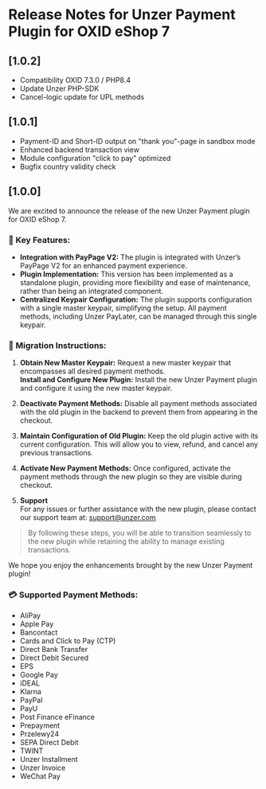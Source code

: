 # Release Notes for Unzer Payment Plugin for OXID eShop 7

## [1.0.2]

- Compatibility OXID 7.3.0 / PHP8.4
- Update Unzer PHP-SDK
- Cancel-logic update for UPL methods

## [1.0.1]
- Payment-ID and Short-ID output on "thank you"-page in sandbox mode
- Enhanced backend transaction view
- Module configuration "click to pay" optimized
- Bugfix country validity check 

## [1.0.0]

We are excited to announce the release of the new Unzer Payment plugin for OXID eShop 7.

### 🔑 Key Features:

- **Integration with PayPage V2:** The plugin is integrated with Unzer’s PayPage V2 for an enhanced payment experience.
- **Plugin Implementation:** This version has been implemented as a standalone plugin, providing more flexibility and ease of maintenance, rather than being an integrated component.
- **Centralized Keypair Configuration:** The plugin supports configuration with a single master keypair, simplifying the setup. All payment methods, including Unzer PayLater, can be managed through this single keypair.

### 🔁 Migration Instructions:

1. **Obtain New Master Keypair:** Request a new master keypair that encompasses all desired payment methods.  
   **Install and Configure New Plugin:** Install the new Unzer Payment plugin and configure it using the new master keypair.

2. **Deactivate Payment Methods:** Disable all payment methods associated with the old plugin in the backend to prevent them from appearing in the checkout.

3. **Maintain Configuration of Old Plugin:** Keep the old plugin active with its current configuration. This will allow you to view, refund, and cancel any previous transactions.

4. **Activate New Payment Methods:** Once configured, activate the payment methods through the new plugin so they are visible during checkout.

5. **Support**  
   For any issues or further assistance with the new plugin, please contact our support team at: [support@unzer.com](mailto:support@unzer.com)

> By following these steps, you will be able to transition seamlessly to the new plugin while retaining the ability to manage existing transactions.

We hope you enjoy the enhancements brought by the new Unzer Payment plugin!

### 💳 Supported Payment Methods:

- AliPay
- Apple Pay
- Bancontact
- Cards and Click to Pay (CTP)
- Direct Bank Transfer
- Direct Debit Secured
- EPS
- Google Pay
- iDEAL
- Klarna
- PayPal
- PayU
- Post Finance eFinance
- Prepayment
- Przelewy24
- SEPA Direct Debit
- TWINT
- Unzer Installment
- Unzer Invoice
- WeChat Pay

